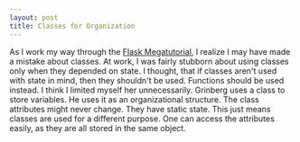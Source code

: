 ```yaml
---
layout: post
title: Classes for Organization
---
```

As I work my way through the [Flask Megatutorial](https://blog.miguelgrinberg.com), I realize I may have made a mistake about classes.  At work, I was fairly stubborn about using classes only when they depended on state.  I thought, that if classes aren't used with state in mind, then they shouldn't be used.  Functions should be used instead.  I think I limited myself her unnecessarily.  Grinberg uses a class to store variables.  He uses it as an organizational structure.  The class attributes might never change.  They have static state.  This just means classes are used for a different purpose.  One can access the attributes easily, as they are all stored in the same object. 